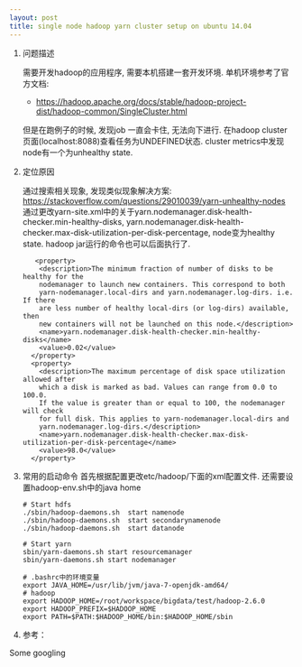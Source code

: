 ```yaml
---
layout: post
title: single node hadoop yarn cluster setup on ubuntu 14.04
---
```


1. 问题描述

   需要开发hadoop的应用程序, 需要本机搭建一套开发环境.  单机环境参考了官方文档:
   - <https://hadoop.apache.org/docs/stable/hadoop-project-dist/hadoop-common/SingleCluster.html>

   但是在跑例子的时候, 发现job 一直会卡住, 无法向下进行. 
   在hadoop cluster页面(localhost:8088)查看任务为UNDEFINED状态. 
   cluster metrics中发现node有一个为unhealthy state.

   


2. 定位原因

   通过搜索相关现象, 发现类似现象解决方案: <https://stackoverflow.com/questions/29010039/yarn-unhealthy-nodes>
   通过更改yarn-site.xml中的关于yarn.nodemanager.disk-health-checker.min-healthy-disks, yarn.nodemanager.disk-health-checker.max-disk-utilization-per-disk-percentage, node变为healthy state. hadoop jar运行的命令也可以后面执行了.
   ```
      <property>
       <description>The minimum fraction of number of disks to be healthy for the
       nodemanager to launch new containers. This correspond to both
       yarn-nodemanager.local-dirs and yarn.nodemanager.log-dirs. i.e. If there
       are less number of healthy local-dirs (or log-dirs) available, then
       new containers will not be launched on this node.</description>
       <name>yarn.nodemanager.disk-health-checker.min-healthy-disks</name>
       <value>0.02</value>
     </property>
     <property>
       <description>The maximum percentage of disk space utilization allowed after
       which a disk is marked as bad. Values can range from 0.0 to 100.0.
       If the value is greater than or equal to 100, the nodemanager will check
       for full disk. This applies to yarn-nodemanager.local-dirs and
       yarn.nodemanager.log-dirs.</description>
       <name>yarn.nodemanager.disk-health-checker.max-disk-utilization-per-disk-percentage</name>
       <value>98.0</value>
     </property>
   ```

3. 常用的启动命令
  首先根据配置更改etc/hadoop/下面的xml配置文件. 
  还需要设置hadoop-env.sh中的java home
   
   ```shell
   # Start hdfs
   ./sbin/hadoop-daemons.sh  start namenode
   ./sbin/hadoop-daemons.sh  start secondarynamenode
   ./sbin/hadoop-daemons.sh  start datanode
   ```
   ```
   # Start yarn
   sbin/yarn-daemons.sh start resourcemanager
   sbin/yarn-daemons.sh start nodemanager

   ```
   ```
   # .bashrc中的环境变量
   export JAVA_HOME=/usr/lib/jvm/java-7-openjdk-amd64/
   # hadoop
   export HADOOP_HOME=/root/workspace/bigdata/test/hadoop-2.6.0
   export HADOOP_PREFIX=$HADOOP_HOME
   export PATH=$PATH:$HADOOP_HOME/bin:$HADOOP_HOME/sbin

   ```

4. 参考：

Some googling
